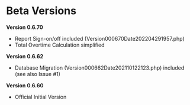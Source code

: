 # Beta Versions

**Version 0.6.70**
- Report Sign-on/off included (Version000670Date202204291957.php)
- Total Overtime Calculation simplified

**Version 0.6.62**
- Database Migration (Version000662Date202110122123.php) included (see also Issue #1)

**Version 0.6.60**
- Official Initial Version